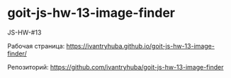 # goit-js-hw-13-image-finder
JS-HW-#13

Рабочая страница: https://ivantryhuba.github.io/goit-js-hw-13-image-finder/

Репозиторий: https://github.com/ivantryhuba/goit-js-hw-13-image-finder
